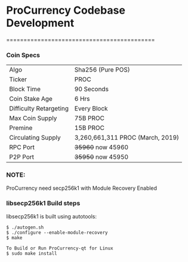 # ProCurrency Codebase Development

===========================================

### Coin Specs
<table>
<tr><td>Algo</td><td>Sha256 (Pure POS)</td></tr>
<tr><td>Ticker</td><td>PROC</td></tr>
<tr><td>Block Time</td><td>90 Seconds</td></tr>
<tr><td>Coin Stake Age</td><td>6 Hrs</td></tr>
<tr><td>Difficulty Retargeting</td><td>Every Block</td></tr>
<tr><td>Max Coin Supply</td><td>75B PROC</td></tr>
<tr><td>Premine</td><td>15B PROC</td></tr>
<tr><td>Circulating Supply</td><td>3,260,661,311 PROC (March, 2019)</td></tr>

<tr><td>RPC Port</td><td> <s>35960</s> now 45960</td></tr>
<tr><td>P2P Port</td><td> <s>35950</s> now 45950</td></tr>
</table>

### NOTE:
ProCurrency need secp256k1 with Module Recovery Enabled

### libsecp256k1 Build steps

libsecp256k1 is built using autotools:

    $ ./autogen.sh
    $ ./configure --enable-module-recovery
    $ make
	
	To Build or Run ProCurrency-qt for Linux
    $ sudo make install
